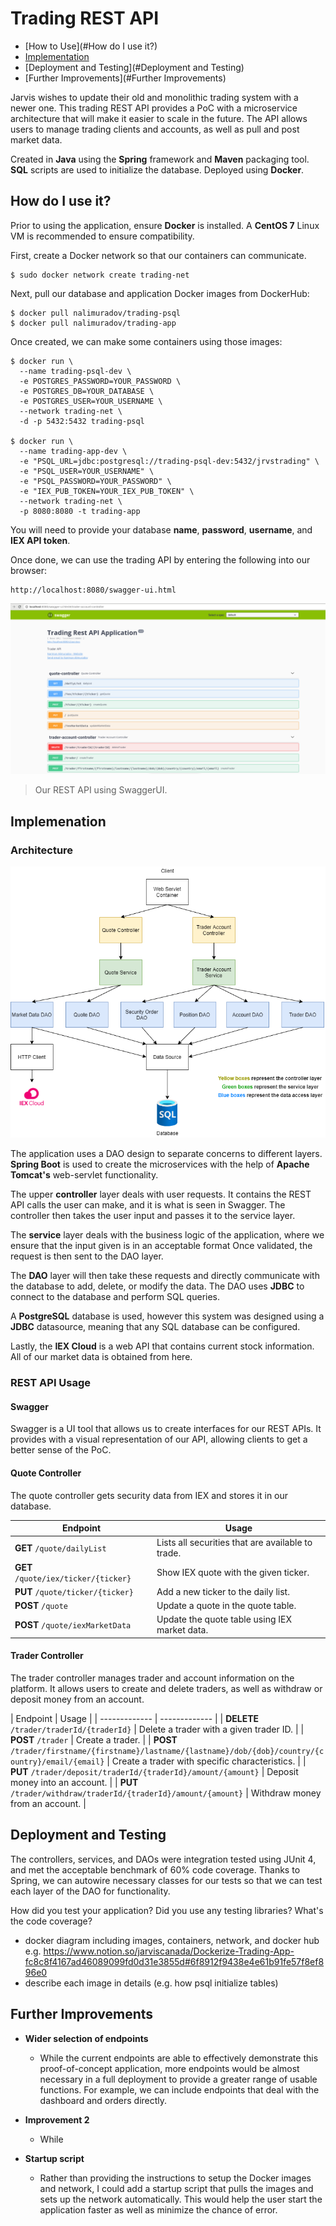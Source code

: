 # Trading REST API

* [How to Use](#How do I use it?)
* [Implementation](#Implementation)
* [Deployment and Testing](#Deployment and Testing)
* [Further Improvements](#Further Improvements)

Jarvis wishes to update their old and monolithic trading system with a newer one.
This trading REST API provides a PoC with a microservice architecture that will make it easier to scale in the future.
The API allows users to manage trading clients and accounts, as well as pull and post market data.

Created in **Java** using the **Spring** framework and **Maven** packaging tool. 
**SQL** scripts are used to initialize the database. Deployed using **Docker**.

## How do I use it?

Prior to using the application, ensure **Docker** is installed. A **CentOS 7** Linux VM is recommended to ensure compatibility.

First, create a Docker network so that our containers can communicate.
```
$ sudo docker network create trading-net
```
Next, pull our database and application Docker images from DockerHub:
```
$ docker pull nalimuradov/trading-psql
$ docker pull nalimuradov/trading-app
```

Once created, we can make some containers using those images:
```
$ docker run \
  --name trading-psql-dev \
  -e POSTGRES_PASSWORD=YOUR_PASSWORD \
  -e POSTGRES_DB=YOUR_DATABASE \
  -e POSTGRES_USER=YOUR_USERNAME \
  --network trading-net \
  -d -p 5432:5432 trading-psql
  
$ docker run \
  --name trading-app-dev \
  -e "PSQL_URL=jdbc:postgresql://trading-psql-dev:5432/jrvstrading" \
  -e "PSQL_USER=YOUR_USERNAME" \
  -e "PSQL_PASSWORD=YOUR_PASSWORD" \
  -e "IEX_PUB_TOKEN=YOUR_IEX_PUB_TOKEN" \
  --network trading-net \
  -p 8080:8080 -t trading-app
```

You will need to provide your database **name**, **password**, **username**, and **IEX API token**.

Once done, we can use the trading API by entering the following into our browser:

```
http://localhost:8080/swagger-ui.html
```

![UML Diagram](assets/swagger.png)
> Our REST API using SwaggerUI.


## Implemenation

### Architecture

![Architecture](assets/architecture.png)

The application uses a DAO design to separate concerns to different layers. **Spring Boot** is used to create the microservices with the help of **Apache Tomcat's** web-servlet functionality.

The upper **controller** layer deals with user requests. 
It contains the REST API calls the user can make, and it is what is seen in Swagger. 
The controller then takes the user input and passes it to the service layer.

The **service** layer deals with the business logic of the application, where we ensure that the input given is in an acceptable format
Once validated, the request is then sent to the DAO layer.

The **DAO** layer will then take these requests and directly communicate with the database to add, delete, or modify the data.
The DAO uses **JDBC** to connect to the database and perform SQL queries.

A **PostgreSQL** database is used, however this system was designed using a **JDBC** datasource, meaning that any SQL database can be configured.

Lastly, the **IEX Cloud** is a web API that contains current stock information. All of our market data is obtained from here.

### REST API Usage
#### Swagger
Swagger is a UI tool that allows us to create interfaces for our REST APIs. It provides with a visual representation of our API, allowing clients to get a better sense of the PoC.

#### Quote Controller

The quote controller gets security data from IEX and stores it in our database.

  | Endpoint  | Usage |
  | ------------- | ------------- |
  | **GET** ```/quote/dailyList``` | Lists all securities that are available to trade. |
  | **GET** ```/quote/iex/ticker/{ticker}``` | Show IEX quote with the given ticker. |
  | **PUT** ```/quote/ticker/{ticker}``` | Add a new ticker to the daily list. |
  | **POST** ```/quote``` | Update a quote in the quote table. |
  | **POST** ```/quote/iexMarketData``` | Update the quote table using IEX market data. |
  
#### Trader Controller

The trader controller manages trader and account information on the platform. It allows users to create and delete traders,
as well as withdraw or deposit money from an account.

  | Endpoint  | Usage |
    | ------------- | ------------- |
  | **DELETE** ```/trader/traderId/{traderId}``` | Delete a trader with a given trader ID. |
  | **POST** ```/trader``` | Create a trader. |
  | **POST** ```/trader/firstname/{firstname}/lastname/{lastname}/dob/{dob}/country/{country}/email/{email}``` | Create a trader with specific characteristics. |
  | **PUT** ```/trader/deposit/traderId/{traderId}/amount/{amount}``` | Deposit money into an account. |
  | **PUT** ```/trader/withdraw/traderId/{traderId}/amount/{amount}``` | Withdraw money from an account. |

## Deployment and Testing

The controllers, services, and DAOs were integration tested using JUnit 4, and met the acceptable benchmark of 60% code coverage.
Thanks to Spring, we can autowire necessary classes for our tests so that we can test each layer of the DAO for functionality.

How did you test your application? Did you use any testing libraries? What's the code coverage?

- docker diagram including images, containers, network, and docker hub
  e.g. https://www.notion.so/jarviscanada/Dockerize-Trading-App-fc8c8f4167ad46089099fd0d31e3855d#6f8912f9438e4e61b91fe57f8ef896e0
- describe each image in details (e.g. how psql initialize tables)

## Further Improvements

* **Wider selection of endpoints**
    * While the current endpoints are able to effectively demonstrate this proof-of-concept application, 
      more endpoints would be almost necessary in a full deployment to provide a greater range of usable functions. 
      For example, we can include endpoints that deal with the dashboard and orders directly.
      

* **Improvement 2**
    * While


* **Startup script**
    * Rather than providing the instructions to setup the Docker images and network, I could add a startup script that pulls the 
  images and sets up the network automatically. This would help the user start the application faster as well as minimize the chance of error.